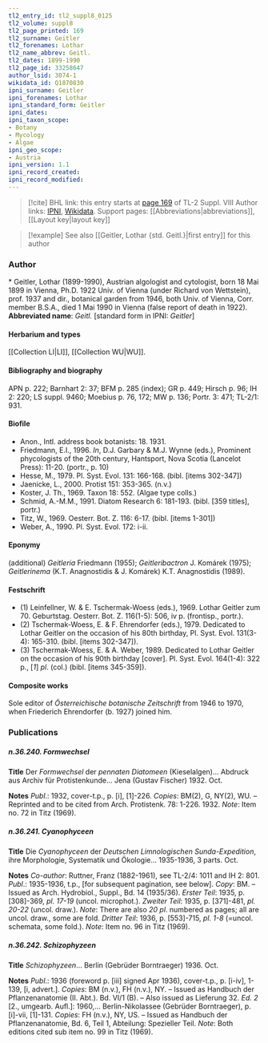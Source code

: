 ```yaml
---
tl2_entry_id: tl2_suppl8_0125
tl2_volume: suppl8
tl2_page_printed: 169
tl2_surname: Geitler
tl2_forenames: Lothar
tl2_name_abbrev: Geitl.
tl2_dates: 1899-1990
tl2_page_id: 33258647
author_lsid: 3074-1
wikidata_id: Q1870830
ipni_surname: Geitler
ipni_forenames: Lothar
ipni_standard_form: Geitler
ipni_dates: 
ipni_taxon_scope: 
- Botany
- Mycology
- Algae
ipni_geo_scope: 
- Austria
ipni_version: 1.1
ipni_record_created: 
ipni_record_modified:
---
```


> [!cite] BHL link: this entry starts at [page 169](https://www.biodiversitylibrary.org/page/33258647) of TL-2 Suppl. VIII
> Author links: [IPNI](https://www.ipni.org/a/3074-1), [Wikidata](https://www.wikidata.org/wiki/Q1870830). Support pages: [[Abbreviations|abbreviations]], [[Layout key|layout key]]

> [!example] See also [[Geitler, Lothar {std. Geitl.}|first entry]] for this author

### Author

\* Geitler, Lothar (1899-1990), Austrian algologist and cytologist, born 18 Mai 1899 in Vienna, Ph.D. 1922 Univ. of Vienna (under Richard von Wettstein), prof. 1937 and dir., botanical garden from 1946, both Univ. of Vienna, Corr. member B.S.A., died 1 Mai 1990 in Vienna (false report of death in 1922). 
**Abbreviated name**: *Geitl.* \[standard form in IPNI: *Geitler*\]

#### Herbarium and types

[[Collection LI|LI]], [[Collection WU|WU]].

#### Bibliography and biography

APN p. 222; Barnhart 2: 37; BFM p. 285 (index); GR p. 449; Hirsch p. 96; IH 2: 220; LS suppl. 9460; Moebius p. 76, 172; MW p. 136; Portr. 3: 471; TL-2/1: 931.

#### Biofile

- Anon., Intl. address book botanists: 18. 1931.
- Friedmann, E.I., 1996. *In*, D.J. Garbary & M.J. Wynne (eds.), Prominent phycologists of the 20th century, Hantsport, Nova Scotia (Lancelot Press): 11-20. (portr., p. 10)
- Hesse, M., 1979. Pl. Syst. Evol. 131: 166-168. (bibl. \[items 302-347\])
- Jaenicke, L., 2000. Protist 151: 353-365. (n.v.)
- Koster, J. Th., 1969. Taxon 18: 552. (Algae type colls.)
- Schmid, A.-M.M., 1991. Diatom Research 6: 181-193. (bibl. \[359 titles\], portr.)
- Titz, W., 1969. Oesterr. Bot. Z. 116: 6-17. (bibl. \[items 1-301\])
- Weber, A., 1990. Pl. Syst. Evol. 172: i-ii.

#### Eponymy

(additional) *Geitleria* Friedmann (1955); *Geitleribactron* J. Komárek (1975); *Geitlerinema* (K.T. Anagnostidis & J. Komárek) K.T. Anagnostidis (1989).

#### Festschrift

- (1) Leinfellner, W. & E. Tschermak-Woess (eds.), 1969. Lothar Geitler zum 70. Geburtstag. Oesterr. Bot. Z. 116(1-5): 506, iv p. (frontisp., portr.).
- (2) Tschermak-Woess, E. & F. Ehrendorfer (eds.), 1979. Dedicated to Lothar Geitler on the occasion of his 80th birthday, Pl. Syst. Evol. 131(3-4): 165-310. (bibl. \[items 302-347\]).
- (3) Tschermak-Woess, E. & A. Weber, 1989. Dedicated to Lothar Geitler on the occasion of his 90th birthday \[cover\]. Pl. Syst. Evol. 164(1-4): 322 p., \[*1*\] *pl*. (col.) (bibl. \[items 345-359\]).

#### Composite works

Sole editor of *Österreichische botanische Zeitschrift* from 1946 to 1970, when Friederich Ehrendorfer (b. 1927) joined him.

### Publications

##### n.36.240. Formwechsel

**Title**
Der *Formwechsel* der *pennaten Diatomeen* (Kieselalgen)... Abdruck aus Archiv für Protistenkunde... Jena (Gustav Fischer) 1932. Oct.

**Notes**
*Publ*.: 1932, cover-t.p., p. \[i\], \[1\]-226. *Copies*: BM(2), G, NY(2), WU. – Reprinted and to be cited from Arch. Protistenk. 78: 1-226. 1932.
*Note*: Item no. 72 in Titz (1969).

##### n.36.241. Cyanophyceen

**Title**
Die *Cyanophyceen* der *Deutschen Limnologischen Sunda-Expedition*, ihre Morphologie, Systematik und Ökologie... 1935-1936, 3 parts. Oct.

**Notes**
*Co-author*: Ruttner, Franz (1882-1961), see TL-2/4: 1011 and IH 2: 801.
*Publ*.: 1935-1936, t.p., \[for subsequent pagination, see below\]. *Copy*: BM. – Issued as Arch. Hydrobiol., Suppl., Bd. 14 (1935/36).
*Erster Teil*: 1935, p. \[308\]-369, *pl. 17-19* (uncol. microphot.).
*Zweiter Teil*: 1935, p. \[371\]-481, *pl. 20-22* (uncol. draw.).
*Note*: There are also *20 pl*. numbered as pages; all are uncol. draw., some are fold.
*Dritter Teil*: 1936, p. \[553\]-715, *pl. 1-8* (=uncol. schemata, some fold.).
*Note*: Item no. 96 in Titz (1969).

##### n.36.242. Schizophyzeen

**Title**
*Schizophyzeen*... Berlin (Gebrüder Borntraeger) 1936. Oct.

**Notes**
*Publ*.: 1936 (foreword p. \[iii\] signed Apr 1936), cover-t.p., p. \[i-iv\], 1-139, \[i, advert.\]. *Copies*: BM (n.v.), FH (n.v.), NY. – Issued as Handbuch der Pflanzenanatomie (II. Abt.). Bd. VI/1 (B). – Also issued as Lieferung 32.
*Ed. 2* \[2., umgearb. Aufl.\]: 1960,... Berlin-Nikolassee (Gebrüder Borntraeger), p. \[i\]-vii, \[1\]-131. *Copies*: FH (n.v.), NY, US. – Issued as Handbuch der Pflanzenanatomie, Bd. 6, Teil 1, Abteilung: Spezieller Teil.
*Note*: Both editions cited sub item no. 99 in Titz (1969).

